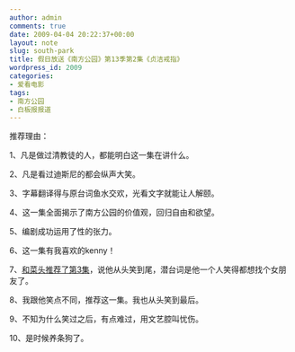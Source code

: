 ```yaml
---
author: admin
comments: true
date: 2009-04-04 20:22:37+00:00
layout: note
slug: south-park
title: 假日放送《南方公园》第13季第2集《贞洁戒指》
wordpress_id: 2009
categories:
- 爱看电影
tags:
- 南方公园
- 白板报报道
---
```




推荐理由：

1、凡是做过清教徒的人，都能明白这一集在讲什么。

2、凡是看过迪斯尼的都会纵声大笑。

3、字幕翻译得与原台词鱼水交欢，光看文字就能让人解颐。

4、这一集全面揭示了南方公园的价值观，回归自由和欲望。

5、编剧成功运用了性的张力。

6、这一集有我喜欢的kenny！

7、[和菜头推荐了第3集](http://www.hecaitou.net/?p=5237)，说他从头笑到尾，潜台词是他一个人笑得都想找个女朋友了。

8、我跟他笑点不同，推荐这一集。我也从头笑到最后。

9、不知为什么笑过之后，有点难过，用文艺腔叫忧伤。

10、是时候养条狗了。
